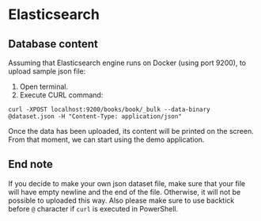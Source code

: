 # Elasticsearch

## Database content

Assuming that Elasticsearch engine runs on Docker (using port 9200), to upload sample json file:

1. Open terminal.
1. Execute CURL command:

`curl -XPOST localhost:9200/books/book/_bulk --data-binary @dataset.json -H "Content-Type: application/json"`

Once the data has been uploaded, its content will be printed on the screen. From that moment, we can start using the demo application.

## End note

If you decide to make your own json dataset file, make sure that your file will have empty newline and the end of the file. Otherwise, it will not be possible to uploaded this way. Also please make sure to use backtick before `@` character if `curl` is executed in PowerShell.
